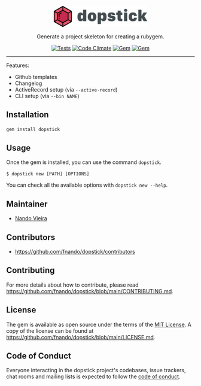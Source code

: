 <p align="center">
  <a href="https://github.com/fnando/dopstick/">
    <img width="250" src="https://github.com/fnando/dopstick/raw/main/dopstick.svg" alt="Dopstick">
  </a>
</p>

<p align="center">
  Generate a project skeleton for creating a rubygem.
</p>

<p align="center">
  <a href="https://github.com/fnando/dopstick"><img src="https://github.com/fnando/dopstick/workflows/Tests/badge.svg" alt="Tests"></a>
  <a href="https://codeclimate.com/github/fnando/dopstick"><img src="https://codeclimate.com/github/fnando/dopstick/badges/gpa.svg" alt="Code Climate"></a>
  <a href="https://rubygems.org/gems/dopstick"><img src="https://img.shields.io/gem/v/dopstick.svg" alt="Gem"></a>
  <a href="https://rubygems.org/gems/dopstick"><img src="https://img.shields.io/gem/dt/dopstick.svg" alt="Gem"></a>
</p>

---

Features:

- Github templates
- Changelog
- ActiveRecord setup (via `--active-record`)
- CLI setup (via `--bin NAME`)

## Installation

```bash
gem install dopstick
```

## Usage

Once the gem is installed, you can use the command `dopstick`.

```console
$ dopstick new [PATH] [OPTIONS]
```

You can check all the available options with `dopstick new --help`.

## Maintainer

- [Nando Vieira](https://github.com/fnando)

## Contributors

- https://github.com/fnando/dopstick/contributors

## Contributing

For more details about how to contribute, please read
https://github.com/fnando/dopstick/blob/main/CONTRIBUTING.md.

## License

The gem is available as open source under the terms of the
[MIT License](https://opensource.org/licenses/MIT). A copy of the license can be
found at https://github.com/fnando/dopstick/blob/main/LICENSE.md.

## Code of Conduct

Everyone interacting in the dopstick project's codebases, issue trackers, chat
rooms and mailing lists is expected to follow the
[code of conduct](https://github.com/fnando/dopstick/blob/main/CODE_OF_CONDUCT.md).
